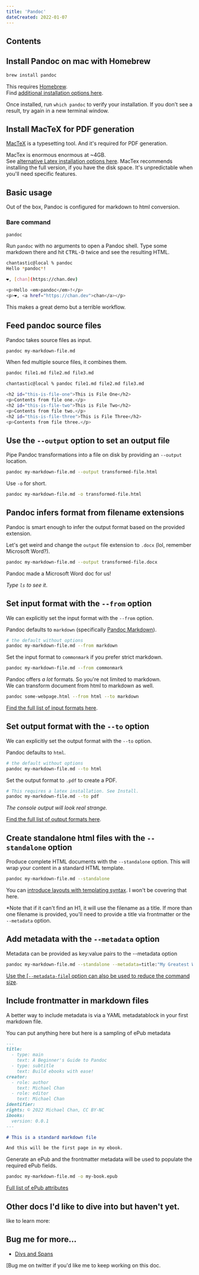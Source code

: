 ```yaml
---
title: 'Pandoc'
dateCreated: 2022-01-07
---
```


## Contents

## Install Pandoc on mac with Homebrew

```sh
brew install pandoc
```

This requires [Homebrew](https://brew.sh).  
Find [additional installation options here](https://pandoc.org/installing.html#macos).

Once installed, run `which pandoc` to verify your installation.
If you don't see a result, try again in a new terminal window.

## Install MacTeX for PDF generation

[MacTeX](https://tug.org/mactex/mactex-download.html) is a typesetting tool. And it's required for PDF generation.

MacTex is enormous enormous at ~4GB.  
See [alternative Latex installation options here](https://pandoc.org/installing.html#macos).
MacTex recommends installing the full version, if you have the disk space. It's unpredictable when you'll need specific features.

## Basic usage

Out of the box, Pandoc is configured for markdown to html conversion.

### Bare command

```sh
pandoc
```

Run `pandoc` with no arguments to open a Pandoc shell. Type some markdown there and hit <kbd>CTRL-D</kbd> twice and see the resulting HTML.

```sh
chantastic@local % pandoc
Hello *pandoc*!

❤️, [chan](https://chan.dev)

<p>Hello <em>pandoc</em>!</p>
<p>❤️, <a href="https://chan.dev">chan</a></p>
```

This makes a great demo but a terrible workflow.

## Feed pandoc source files

Pandoc takes source files as input.

```sh
pandoc my-markdown-file.md
```

When fed multiple source files, it combines them.

```sh
pandoc file1.md file2.md file3.md
```

```sh
chantastic@local % pandoc file1.md file2.md file3.md

<h2 id="this-is-file-one">This is File One</h2>
<p>Contents from file one.</p>
<h2 id="this-is-file-two">This is File Two</h2>
<p>Contents from file two.</p>
<h2 id="this-is-file-three">This is File Three</h2>
<p>Contents from file three.</p>
```

## Use the `--output` option to set an output file

Pipe Pandoc transformations into a file on disk by providing an `--output` location.

```sh
pandoc my-markdown-file.md --output transformed-file.html
```

Use `-o` for short.

```sh
pandoc my-markdown-file.md -o transformed-file.html
```

## Pandoc infers format from filename extensions

Pandoc is smart enough to infer the output format based on the provided extension.

Let's get weird and change the `output` file extension to `.docx` (lol, remember Microsoft Word?).

```sh
pandoc my-markdown-file.md --output transformed-file.docx
```

Pandoc made a Microsoft Word doc for us!

_Type `ls` to see it_.

## Set input format with the `--from` option

We can explicitly set the input format with the `--from` option.

Pandoc defaults to `markdown` (specifically [Pandoc Markdown](https://pandoc.org/MANUAL.html#pandocs-markdown)).

```sh
# the default without options
pandoc my-markdown-file.md --from markdown
```

Set the input format to `commonmark` if you prefer strict markdown.

```sh
pandoc my-markdown-file.md --from commonmark
```

Pandoc offers _a lot_ formats. So you're not limited to markdown.  
We can transform document from html to markdown as well.

```sh
pandoc some-webpage.html --from html --to markdown
```

[Find the full list of input formats here](https://pandoc.org/MANUAL.html#general-options).

## Set output format with the `--to` option

We can explicitly set the output format with the `--to` option.

Pandoc defaults to `html`.

```sh
# the default without options
pandoc my-markdown-file.md --to html
```

Set the output format to `.pdf` to create a PDF.

```sh
# This requires a latex installation. See Install.
pandoc my-markdown-file.md --to pdf
```

_The console output will look real strange._

[Find the full list of output formats here](https://pandoc.org/MANUAL.html#general-options).

## Create standalone html files with the `--standalone` option

Produce complete HTML documents with the `--standalone` option. This will wrap your content in a standard HTML template.

```sh
pandoc my-markdown-file.md --standalone
```

You can [introduce layouts with templating syntax](https://pandoc.org/MANUAL.html#templates). I won't be covering that here.

\*Note that if it can't find an H1, it will use the filename as a title. If more than one filename is provided, you'll need to provide a title via frontmatter or the `--metadata` option.

## Add metadata with the `--metadata` option

Metadata can be provided as key:value pairs to the --metadata option

```sh
pandoc my-markdown-file.md --standalone --metadata=title:"My Greatest Work",
```

[Use the [`--metadata-file`] option can also be used to reduce the command size](https://pandoc.org/MANUAL.html#templates).

## Include frontmatter in markdown files

A better way to include metadata is via a YAML metadatablock in your first markdown file.

You can put anything here but here is a sampling of ePub metadata

```md
---
title:
  - type: main
    text: A Beginner's Guide to Pandoc
  - type: subtitle
    text: Build ebooks with ease!
creator:
  - role: author
    text: Michael Chan
  - role: editor
    text: Michael Chan
identifier:
rights: © 2022 Michael Chan, CC BY-NC
ibooks:
  version: 0.0.1
---

# This is a standard markdown file

And this will be the first page in my ebook.
```

Generate an ePub and the frontmatter metadata will be used to populate the required ePub fields.

```sh
pandoc my-markdown-file.md -o my-book.epub
```

[Full list of ePub attributes](https://pandoc.org/MANUAL.html#epubs)

## Other docs I'd like to dive into but haven't yet.

like to learn more:

## Bug me for more…

- [Divs and Spans](https://pandoc.org/MANUAL.html#divs-and-spans)

[Bug me on twitter if you'd like me to keep working on this doc.
